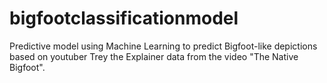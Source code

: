 # bigfootclassificationmodel
Predictive model using Machine Learning to predict Bigfoot-like depictions based on youtuber Trey the Explainer data from the video "The Native Bigfoot".
